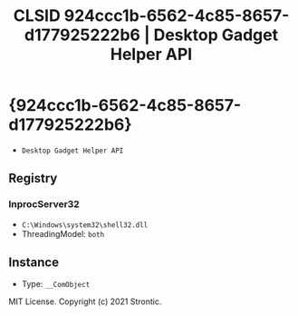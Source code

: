 ﻿---
title: "CLSID 924ccc1b-6562-4c85-8657-d177925222b6 | Desktop Gadget Helper API"
excerpt: What is COM-Object CLSID 924ccc1b-6562-4c85-8657-d177925222b6?
---

# {924ccc1b-6562-4c85-8657-d177925222b6}

* `Desktop Gadget Helper API`

## Registry


### InprocServer32

* `C:\Windows\system32\shell32.dll`
* ThreadingModel: `both`

## Instance

* Type: `__ComObject`

MIT License. Copyright (c) 2021 Strontic.


